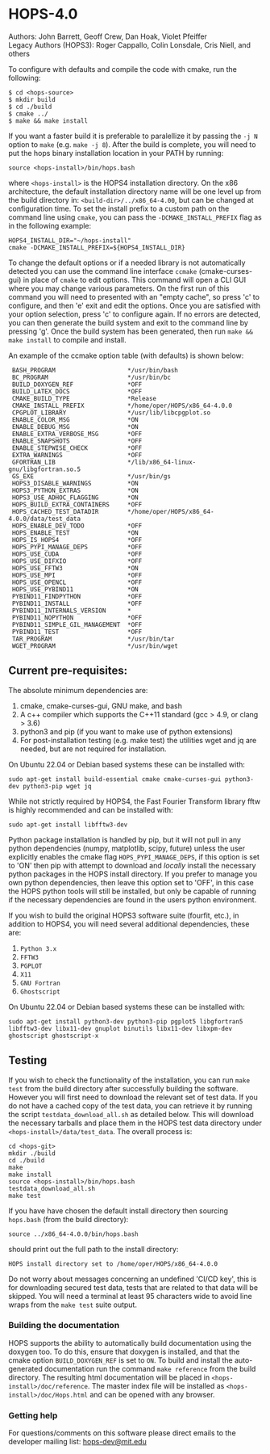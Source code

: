 # HOPS-4.0

Authors: John Barrett, Geoff Crew, Dan Hoak, Violet Pfeiffer  
Legacy Authors (HOPS3): Roger Cappallo, Colin Lonsdale, Cris Niell, and others  

To configure with defaults and compile the code with cmake, run the following:  

`$ cd <hops-source>` \
`$ mkdir build` \
`$ cd ./build` \
`$ cmake ../` \
`$ make && make install`

If you want a faster build it is preferable to paralellize it by passing the `-j N` option to `make` (e.g. `make -j 8`).
After the build is complete, you will need to put the hops binary installation location in your PATH by running:

`source <hops-install>/bin/hops.bash`

where `<hops-install>` is the HOPS4 installation directory. On the x86 architecture, the default installation directory name 
will be one level up from the build directory in: `<build-dir>/../x86_64-4.00`, but can be changed at configuration time. To set the install 
prefix to a custom path on the command line using `cmake`, you can pass the `-DCMAKE_INSTALL_PREFIX` flag as in the following example:

`HOPS4_INSTALL_DIR="~/hops-install"` \
`cmake -DCMAKE_INSTALL_PREFIX=${HOPS4_INSTALL_DIR}`


To change the default options or if a needed library is not automatically detected you can
use the command line interface `ccmake` (cmake-curses-gui) in place of `cmake` to edit options. This command will open a CLI
GUI where you may change various parameters. On the first run of this command you will need to presented with an "empty cache", so press 'c'
to configure, and then 'e' exit and edit the options. Once you are satisfied with your option selection, press 'c' to configure again. If no errors
are detected, you can then generate the build system and exit to the command line by pressing 'g'. Once the build system has been generated, then run `make && make install` to compile and install.

An example of the ccmake option table (with defaults) is shown below:
```
 BASH_PROGRAM                    */usr/bin/bash
 BC_PROGRAM                      */usr/bin/bc
 BUILD_DOXYGEN_REF               *OFF
 BUILD_LATEX_DOCS                *OFF
 CMAKE_BUILD_TYPE                *Release
 CMAKE_INSTALL_PREFIX            */home/oper/HOPS/x86_64-4.0.0
 CPGPLOT_LIBRARY                 */usr/lib/libcpgplot.so
 ENABLE_COLOR_MSG                *ON
 ENABLE_DEBUG_MSG                *ON
 ENABLE_EXTRA_VERBOSE_MSG        *OFF
 ENABLE_SNAPSHOTS                *OFF
 ENABLE_STEPWISE_CHECK           *OFF
 EXTRA_WARNINGS                  *OFF
 GFORTRAN_LIB                    */lib/x86_64-linux-gnu/libgfortran.so.5
 GS_EXE                          */usr/bin/gs
 HOPS3_DISABLE_WARNINGS          *ON
 HOPS3_PYTHON_EXTRAS             *ON
 HOPS3_USE_ADHOC_FLAGGING        *ON
 HOPS_BUILD_EXTRA_CONTAINERS     *OFF
 HOPS_CACHED_TEST_DATADIR        */home/oper/HOPS/x86_64-4.0.0/data/test_data
 HOPS_ENABLE_DEV_TODO            *OFF
 HOPS_ENABLE_TEST                *ON
 HOPS_IS_HOPS4                   *OFF
 HOPS_PYPI_MANAGE_DEPS           *OFF
 HOPS_USE_CUDA                   *OFF
 HOPS_USE_DIFXIO                 *OFF
 HOPS_USE_FFTW3                  *ON
 HOPS_USE_MPI                    *OFF
 HOPS_USE_OPENCL                 *OFF
 HOPS_USE_PYBIND11               *ON
 PYBIND11_FINDPYTHON             *OFF
 PYBIND11_INSTALL                *OFF
 PYBIND11_INTERNALS_VERSION      *
 PYBIND11_NOPYTHON               *OFF
 PYBIND11_SIMPLE_GIL_MANAGEMENT  *OFF
 PYBIND11_TEST                   *OFF
 TAR_PROGRAM                     */usr/bin/tar
 WGET_PROGRAM                    */usr/bin/wget
```

## Current pre-requisites:

The absolute minimum dependencies are:

1. cmake, cmake-curses-gui, GNU make, and bash
2. A c++ compiler which supports the C++11 standard (gcc > 4.9, or clang > 3.6)
3. python3 and pip (if you want to make use of python extensions)
4. For post-installation testing (e.g. make test) the utilities wget and jq are needed, but are not required for installation.

On Ubuntu 22.04 or Debian based systems these can be installed with:

```
sudo apt-get install build-essential cmake cmake-curses-gui python3-dev python3-pip wget jq
```
While not strictly required by HOPS4, the Fast Fourier Transform library fftw is highly recommended and can be installed with:
```
sudo apt-get install libfftw3-dev
```

Python package installation is handled by pip, but it will not pull in any python dependencies (numpy, matplotlib, scipy, future) unless the user explicitly enables the cmake flag `HOPS_PYPI_MANAGE_DEPS`, if this option is set to 'ON' then pip with attempt to download and *locally* install the necessary python packages in the HOPS install directory. If you prefer to manage you own python dependencies, then leave this option set to 'OFF', in this case the HOPS python tools will still be installed, but only be capable of running if the necessary dependencies are found in the users python environment.

If you wish to build the original HOPS3 software suite (fourfit, etc.), in addition to HOPS4, you will need
several additional dependencies, these are:

1. `Python 3.x`
2. `FFTW3`
3. `PGPLOT`
4. `X11`
5. `GNU Fortran`
6. `Ghostscript`

On Ubuntu 22.04 or Debian based systems these can be installed with:

```
sudo apt-get install python3-dev python3-pip pgplot5 libgfortran5 libfftw3-dev libx11-dev gnuplot binutils libx11-dev libxpm-dev ghostscript ghostscript-x
```

## Testing
If you wish to check the functionality of the installation, you can run `make test` from the build directory after successfully building the software.
However you will first need to download the relevant set of test data. If you do not have a cached copy of the test data, you
can retrieve it by running the script `testdata_download_all.sh` as detailed below. This will download the necessary tarballs and place them in the HOPS test data directory under `<hops-install>/data/test_data`. The overall process is:

```
cd <hops-git>
mkdir ./build
cd ./build
make
make install
source <hops-install>/bin/hops.bash
testdata_download_all.sh
make test
```

If you have have chosen the default install directory then sourcing `hops.bash` (from the build directory):

`source ../x86_64-4.0.0/bin/hops.bash`

should print out the full path to the install directory:

`HOPS install directory set to /home/oper/HOPS/x86_64-4.0.0`

Do not worry about messages concerning an undefined 'CI/CD key', this is for downloading secured test data, tests that are related to that data will be skipped.
You will need a terminal at least 95 characters wide to avoid line wraps from the `make test` suite output. 

### Building the documentation
HOPS supports the ability to automatically build documentation using the doxygen too. To do this, ensure that doxygen is installed, and that the
cmake option `BUILD_DOXYGEN_REF` is set to `ON`. To build and install the auto-generated documentation run the command `make reference` from the build directory.
The resulting html documentation will be placed in `<hops-install>/doc/reference`. The master index file will be installed as `<hops-install>/doc/Hops.html` and can
be opened with any browser.

### Getting help

For questions/comments on this software please direct emails to the developer mailing list: hops-dev@mit.edu
